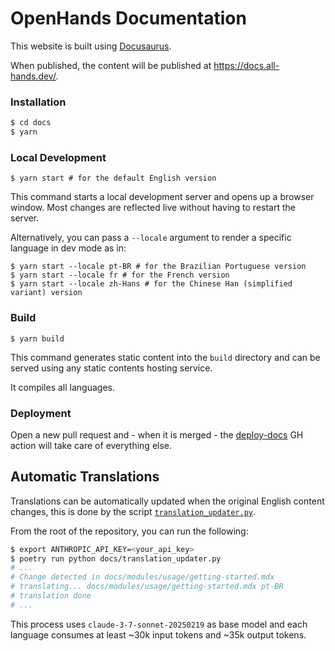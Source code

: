 # OpenHands Documentation

This website is built using [Docusaurus](https://docusaurus.io/).

When published, the content will be published at https://docs.all-hands.dev/.

### Installation

```bash
$ cd docs
$ yarn
```

### Local Development

```
$ yarn start # for the default English version
```

This command starts a local development server and opens up a browser window. Most changes are reflected live without having to restart the server.

Alternatively, you can pass a `--locale` argument to render a specific language in dev mode as in:

```
$ yarn start --locale pt-BR # for the Brazilian Portuguese version
$ yarn start --locale fr # for the French version
$ yarn start --locale zh-Hans # for the Chinese Han (simplified variant) version
```

### Build

```
$ yarn build
```

This command generates static content into the `build` directory and can be served using any static contents hosting service.

It compiles all languages.

### Deployment

Open a new pull request and - when it is merged - the [deploy-docs](.github/workflows/deploy-docs.yml) GH action will take care of everything else.

## Automatic Translations

Translations can be automatically updated when the original English content changes, this is done by the script [`translation_updater.py`](./translation_updater.py).

From the root of the repository, you can run the following:

```bash
$ export ANTHROPIC_API_KEY=<your_api_key>
$ poetry run python docs/translation_updater.py
# ...
# Change detected in docs/modules/usage/getting-started.mdx
# translating... docs/modules/usage/getting-started.mdx pt-BR
# translation done
# ...
```

This process uses `claude-3-7-sonnet-20250219` as base model and each language consumes at least ~30k input tokens and ~35k output tokens.

